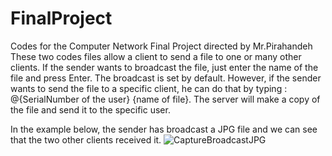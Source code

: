 # FinalProject
Codes for the Computer Network Final Project directed by Mr.Pirahandeh
These two codes files allow a client to send a file to one or many other clients.
If the sender wants to broadcast the file, just enter the name of the file and press Enter. The broadcast is set by default.
However, if the sender wants to send the file to a specific client, he can do that by typing : @{SerialNumber of the user} {name of file}.
The server will make a copy of the file and send it to the specific user.

In the example below, the sender has broadcast a JPG file and we can see that the two other clients received it.
![CaptureBroadcastJPG](https://github.com/ClementMalon/FinalProject/assets/92983136/565cc9a5-d748-4eac-9c00-3096c9e818af)
